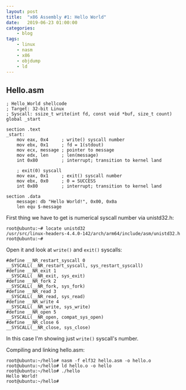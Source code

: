 ```yaml
---
layout: post
title:	"x86 Assembly #1: Hello World"
date:	2019-06-23 01:00:00
categories:
    - blog
tags:
    - linux
    - nasm
    - x86
    - objdump
    - ld
---
```

## Hello.asm
~~~
; Hello_World shellcode
; Target: 32-bit Linux
; Syscall: ssize_t write(int fd, const void *buf, size_t count)
global _start

section .text
_start:
    mov eax, 0x4     ; write() syscall number
    mov ebx, 0x1     ; fd = 1(stdout)
    mov ecx, message ; pointer to message
    mov edx, len     ; len(message)
    int 0x80         ; interrupt; transition to kernel land

    ; exit(0) syscall
    mov eax, 0x1     ; exit() syscall number
    mov ebx, 0x0     ; 0 = SUCCESS
    int 0x80         ; interrupt; transition to kernel land

section .data
    message: db "Hello World!", 0x00, 0x0a
    len equ $-message
~~~

First thing we have to get is numerical syscall number via unistd32.h:
~~~
root@ubuntu:~# locate unistd32
/usr/src/linux-headers-4.4.0-142/arch/arm64/include/asm/unistd32.h
root@ubuntu:~#
~~~

Open it and look at `write()` and `exit()` syscalls:
~~~
#define __NR_restart_syscall 0
__SYSCALL(__NR_restart_syscall, sys_restart_syscall)
#define __NR_exit 1
__SYSCALL(__NR_exit, sys_exit)
#define __NR_fork 2
__SYSCALL(__NR_fork, sys_fork)
#define __NR_read 3
__SYSCALL(__NR_read, sys_read)
#define __NR_write 4
__SYSCALL(__NR_write, sys_write)
#define __NR_open 5
__SYSCALL(__NR_open, compat_sys_open)
#define __NR_close 6
__SYSCALL(__NR_close, sys_close)
~~~

In this case I'm showing just `write()` syscall's number.

Compiling and linking hello.asm:
~~~
root@ubuntu:~/hello# nasm -f elf32 hello.asm -o hello.o
root@ubuntu:~/hello# ld hello.o -o hello
root@ubuntu:~/hello# ./hello
Hello World!
root@ubuntu:~/hello#
~~~